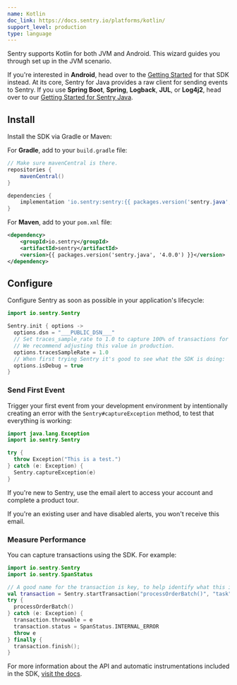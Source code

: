 ```yaml
---
name: Kotlin
doc_link: https://docs.sentry.io/platforms/kotlin/
support_level: production
type: language
---
```


<Alert level="info">
Sentry supports Kotlin for both JVM and Android. This wizard guides you through set up in the JVM scenario. 

If you're interested in <strong>Android</strong>, head over to the <a href="https://docs.sentry.io/platforms/android/">Getting Started</a> for that SDK instead. At its core, Sentry for Java provides a raw client for sending events to Sentry. If you use <strong>Spring Boot</strong>, <strong>Spring</strong>, <strong>Logback</strong>, <strong>JUL</strong>, or <strong>Log4j2</strong>, head over to our <a href="https://docs.sentry.io/platforms/java/">Getting Started for Sentry Java</a>.
</Alert>

## Install

Install the SDK via Gradle or Maven:

For **Gradle**, add to your `build.gradle` file:

```groovy
// Make sure mavenCentral is there.
repositories {
    mavenCentral()
}

dependencies {
    implementation 'io.sentry:sentry:{{ packages.version('sentry.java', '4.0.0') }}'
}
```

For **Maven**, add to your `pom.xml` file:

```xml
<dependency>
    <groupId>io.sentry</groupId>
    <artifactId>sentry</artifactId>
    <version>{{ packages.version('sentry.java', '4.0.0') }}</version>
</dependency>
```

## Configure

Configure Sentry as soon as possible in your application's lifecycle:

```kotlin
import io.sentry.Sentry

Sentry.init { options ->
  options.dsn = "___PUBLIC_DSN___"
  // Set traces_sample_rate to 1.0 to capture 100% of transactions for performance monitoring.
  // We recommend adjusting this value in production.
  options.tracesSampleRate = 1.0
  // When first trying Sentry it's good to see what the SDK is doing:
  options.isDebug = true
}
```

### Send First Event

Trigger your first event from your development environment by intentionally creating an error with the `Sentry#captureException` method, to test that everything is working:

```kotlin
import java.lang.Exception
import io.sentry.Sentry

try {
  throw Exception("This is a test.")
} catch (e: Exception) {
  Sentry.captureException(e)
}
```

If you're new to Sentry, use the email alert to access your account and complete a product tour.

If you're an existing user and have disabled alerts, you won't receive this email.

### Measure Performance

You can capture transactions using the SDK. For example:

```kotlin
import io.sentry.Sentry
import io.sentry.SpanStatus

// A good name for the transaction is key, to help identify what this is about
val transaction = Sentry.startTransaction("processOrderBatch()", "task")
try {
  processOrderBatch()
} catch (e: Exception) {
  transaction.throwable = e
  transaction.status = SpanStatus.INTERNAL_ERROR
  throw e
} finally {
  transaction.finish();
}
```

For more information about the API and automatic instrumentations included in the SDK, [visit the docs](https://docs.sentry.io/platforms/java/performance/).
